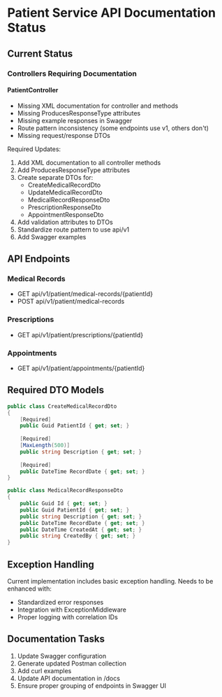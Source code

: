 # Patient Service API Documentation Status

## Current Status

### Controllers Requiring Documentation

#### PatientController
- Missing XML documentation for controller and methods
- Missing ProducesResponseType attributes
- Missing example responses in Swagger
- Route pattern inconsistency (some endpoints use v1, others don't)
- Missing request/response DTOs

Required Updates:
1. Add XML documentation to all controller methods
2. Add ProducesResponseType attributes
3. Create separate DTOs for:
   - CreateMedicalRecordDto
   - UpdateMedicalRecordDto
   - MedicalRecordResponseDto
   - PrescriptionResponseDto
   - AppointmentResponseDto
4. Add validation attributes to DTOs
5. Standardize route pattern to use api/v1
6. Add Swagger examples

## API Endpoints

### Medical Records
- GET api/v1/patient/medical-records/{patientId}
- POST api/v1/patient/medical-records

### Prescriptions
- GET api/v1/patient/prescriptions/{patientId}

### Appointments
- GET api/v1/patient/appointments/{patientId}

## Required DTO Models

```csharp
public class CreateMedicalRecordDto
{
    [Required]
    public Guid PatientId { get; set; }
    
    [Required]
    [MaxLength(500)]
    public string Description { get; set; }
    
    [Required]
    public DateTime RecordDate { get; set; }
}

public class MedicalRecordResponseDto
{
    public Guid Id { get; set; }
    public Guid PatientId { get; set; }
    public string Description { get; set; }
    public DateTime RecordDate { get; set; }
    public DateTime CreatedAt { get; set; }
    public string CreatedBy { get; set; }
}
```

## Exception Handling
Current implementation includes basic exception handling. Needs to be enhanced with:
- Standardized error responses
- Integration with ExceptionMiddleware
- Proper logging with correlation IDs

## Documentation Tasks
1. Update Swagger configuration
2. Generate updated Postman collection
3. Add curl examples
4. Update API documentation in /docs
5. Ensure proper grouping of endpoints in Swagger UI